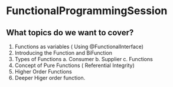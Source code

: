 # FunctionalProgrammingSession

## What topics do we want to cover?

1. Functions as variables ( Using @FunctionalInterface) 
2. Introducing the Function and BiFunction
3. Types of Functions
    a. Consumer
    b. Supplier
    c. Functions
 4. Concept of Pure Functions ( Referential Integrity) 
 5. Higher Order Functions
 6. Deeper Higer order function. 
 
 <TBD>
